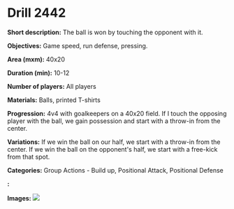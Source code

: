 # Drill 2442

**Short description:**
The ball is won by touching the opponent with it.

**Objectives:**
Game speed, run defense, pressing.

**Area (mxm):**
40x20

**Duration (min):**
10-12

**Number of players:**
All players

**Materials:**
Balls, printed T-shirts

**Progression:**
4v4 with goalkeepers on a 40x20 field. If I touch the opposing player with the ball, we gain possession and start with a throw-in from the center.

**Variations:**
If we win the ball on our half, we start with a throw-in from the center. If we win the ball on the opponent's half, we start with a free-kick from that spot.

**Categories:**
Group Actions - Build up, Positional Attack, Positional Defense

**:**


**Images:**
![](https://www.coachingfutsal.com/\images\2680a4f8-97ef-431f-b1af-196e29df85ef_306.png)

